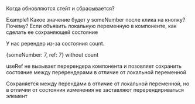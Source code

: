 Когда обновляются стейт и сбрасывается?

Example1
Какое значение будет у someNumber после клика на кнопку?
Почему?
Если объявить локальную переменную в компоненте, как сделать ее сохраняющей состояние

У нас ререндер из-за состояния count.

{someNumber: 7, ref: 7} without count

useRef не вызывает перерендера компонента и позовляет сохранить состояние между перерендерами в отличие от локальной переменной

Сохраняется между перендами в отличие от локальной переменной, но в отличии от состояния изменения не заставляют перерендириваться элемент
